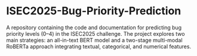 # ISEC2025-Bug-Priority-Prediction
A repository containing the code and documentation for predicting bug priority levels (0–4) in the ISEC2025 challenge. The project explores two main strategies: an all-in-text BERT model and a two-stage multi-modal RoBERTa approach integrating textual, categorical, and numerical features.
